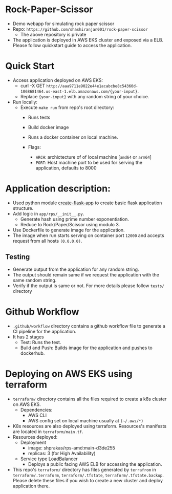 # Rock-Paper-Scissor
- Demo webapp for simulating rock paper scissor
- Repo: `https://github.com/shashiranjan001/rock-paper-scissor`
    - The above repository is private
- The application is deployed in AWS EKS cluster and exposed via a ELB. Please follow quickstart guide to access the application.    

# Quick Start
- Access application deployed on AWS EKS:
    - curl -X GET `http://aaa9711e9022e44e1acabcbe8c54360d-1068681464.us-east-1.elb.amazonaws.com/{your-input}`.
    - Replace `{your-input}` with any random string of your choice.
- Run locally:
    - Execute `make run` from repo's root directory:
        - Runs tests
        - Build docker image
        - Runs a docker container on local machine.

        - Flags:
            - `ARCH`: archictecture of of local machine [`amd64` or `arm64`]
            - `PORT`: Host machine port to be used for serving the application, defaults to 8000

# Application description:
- Used python module [create-flask-app](https://pypi.org/project/create-flask-app/) to create basic flask application structure.
- Add logic in `app/rps/__init__.py`.
    - Generate hash using prime number exponentiation.
    - Reduce to Rock/Paper/Scissor using modulo 3.
- Use Dockerfile to generate image for the application.
- The image when run starts serving on container port `12000` and accepts request from all hosts `(0.0.0.0)`.

## Testing

- Generate output from the application for any random string.
- The output should remain same if we request the application with the same random string.
- Verify if the output is same or not. For more details please follow `tests/` directory

# Github Workflow
- `.github/workflow` directory contains a github workflow file to generate a CI pipeline for the application.
- It has 2 stages
    - Test: Runs the test.
    - Build and Push: Builds image for the application and pushes to dockerhub.

# Deploying on AWS EKS using terraform
- `terraform/` directory contains all the files required to create a k8s cluster on AWS EKS. 
    - Dependencies:
        - AWS CLI
        - AWS config set on local machine usually at `(~/.aws/*)`
- K8s resources are also deployed using terraform. Resources's manifests are located in `terraform/main.tf`.
- Resources deployed:
    - Deployment
        - image: shprakas/rps-amd:main-d3de255
        - replicas: 3 (for High Availability)
    - Service type LoadBalancer
        - Deploys a public facing AWS ELB for accessing the application.
- This repo's `terraform/` directory has files generated by `terrafrom` in `terraform/.terraform`, `terraform/.tfstate`, `terraform/.tfstate.backup`. Please delete these files if you wish to create a new cluster and deploy application there.



